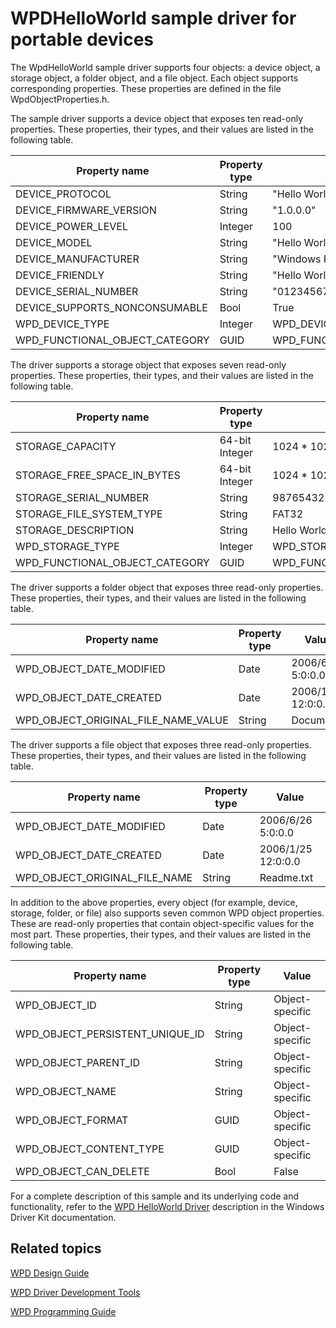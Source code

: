 <!---
    name: WPD Hello World Sample 
    platform: UMDF1
    language: cpp
    category: WPD
    description: Supports four objects: a device object, a storage object, a folder object, and a file object. 
    samplefwlink: http://go.microsoft.com/fwlink/p/?LinkId=618008
--->


WPDHelloWorld sample driver for portable devices
================================================

The WpdHelloWorld sample driver supports four objects: a device object, a storage object, a folder object, and a file object. Each object supports corresponding properties. These properties are defined in the file WpdObjectProperties.h.

The sample driver supports a device object that exposes ten read-only properties. These properties, their types, and their values are listed in the following table.

Property name | Property type | Value 
--------------|---------------|------
DEVICE_PROTOCOL | String | "Hello World Protocol ver 1.00" 
DEVICE_FIRMWARE_VERSION | String | "1.0.0.0" 
DEVICE_POWER_LEVEL | Integer | 100 
DEVICE_MODEL | String | "Hello World!" 
DEVICE_MANUFACTURER | String | "Windows Portable Devices Group" 
DEVICE_FRIENDLY | String | "Hello World!" 
DEVICE_SERIAL_NUMBER | String | "01234567890123-45676890123456" 
DEVICE_SUPPORTS_NONCONSUMABLE | Bool | True 
WPD_DEVICE_TYPE | Integer | WPD_DEVICE_TYPE_GENERIC 
WPD_FUNCTIONAL_OBJECT_CATEGORY | GUID | WPD_FUNCTIONAL_CATEGORY_STORAGE 

The driver supports a storage object that exposes seven read-only properties. These properties, their types, and their values are listed in the following table.

Property name | Property type | Value 
--------------|---------------|------
STORAGE_CAPACITY | 64-bit Integer | 1024 * 1024  
STORAGE_FREE_SPACE_IN_BYTES | 64-bit Integer | 1024 * 1024 
STORAGE_SERIAL_NUMBER | String | 98765432109876-54321098765432  
STORAGE_FILE_SYSTEM_TYPE | String | FAT32  
STORAGE_DESCRIPTION | String | Hello World! Memory Storage System  
WPD_STORAGE_TYPE | Integer | WPD_STORAGE_TYPE_FIXED_ROM 
WPD_FUNCTIONAL_OBJECT_CATEGORY | GUID | WPD_FUNCTIONAL_CATEGORY_STORAGE 

The driver supports a folder object that exposes three read-only properties. These properties, their types, and their values are listed in the following table.

Property name | Property type | Value 
--------------|---------------|------
WPD_OBJECT_DATE_MODIFIED | Date | 2006/6/26 5:0:0.0 
WPD_OBJECT_DATE_CREATED | Date | 2006/1/25 12:0:0.0 
WPD_OBJECT_ORIGINAL_FILE_NAME_VALUE | String | Documents  

The driver supports a file object that exposes three read-only properties. These properties, their types, and their values are listed in the following table.

Property name | Property type | Value 
--------------|---------------|------
WPD_OBJECT_DATE_MODIFIED | Date | 2006/6/26 5:0:0.0 
WPD_OBJECT_DATE_CREATED | Date | 2006/1/25 12:0:0.0  
WPD_OBJECT_ORIGINAL_FILE_NAME | String | Readme.txt 

In addition to the above properties, every object (for example, device, storage, folder, or file) also supports seven common WPD object properties. These are read-only properties that contain object-specific values for the most part. These properties, their types, and their values are listed in the following table.

Property name | Property type | Value 
--------------|---------------|------
WPD_OBJECT_ID | String | Object-specific  
WPD_OBJECT_PERSISTENT_UNIQUE_ID | String | Object-specific 
WPD_OBJECT_PARENT_ID | String | Object-specific  
WPD_OBJECT_NAME | String | Object-specific  
WPD_OBJECT_FORMAT | GUID | Object-specific  
WPD_OBJECT_CONTENT_TYPE | GUID | Object-specific 
WPD_OBJECT_CAN_DELETE | Bool | False 

For a complete description of this sample and its underlying code and functionality, refer to the [WPD HelloWorld Driver](http://msdn.microsoft.com/en-us/library/windows/hardware/) description in the Windows Driver Kit documentation.

Related topics
--------------

[WPD Design Guide](http://msdn.microsoft.com/en-us/library/windows/hardware/ff597864)

[WPD Driver Development Tools](http://msdn.microsoft.com/en-us/library/windows/hardware/ff597568)

[WPD Programming Guide](https://msdn.microsoft.com/en-us/library/windows/hardware/ff597898)
